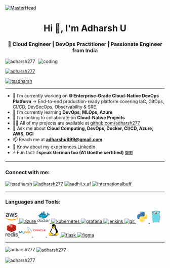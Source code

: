 [![MasterHead](https://raw.githubusercontent.com/adharsh277/adharsh277/main/assets/devops-masterhead.jpg)](https://github.com/adharsh277)

<h1 align="center">Hi 👋, I'm Adharsh U</h1>
<h3 align="center">🚀 Cloud Engineer | DevOps Practitioner | Passionate Engineer from India</h3>

<img align="right" alt="coding" width="400" src="https://raw.githubusercontent.com/adharsh277/adharsh277/main/assets/coding.gif" />

<p align="left"> <img src="https://komarev.com/ghpvc/?username=adharsh277&label=Profile%20views&color=0e75b6&style=flat" alt="adharsh277" /> </p>

<p align="left"> 
 <a href="https://github.com/ryo-ma/github-profile-trophy">
   <img src="https://github-profile-trophy.vercel.app/?username=adharsh277" alt="adharsh277" />
 </a> 
</p>

<p align="left"> 
 <a href="https://twitter.com/itsadharsh" target="blank">
   <img src="https://img.shields.io/twitter/follow/itsadharsh?logo=twitter&style=for-the-badge" alt="itsadharsh" />
 </a> 
</p>

---

- 🔭 I’m currently working on **🌐 Enterprise-Grade Cloud-Native DevOps Platform** → End-to-end production-ready platform covering IaC, GitOps, CI/CD, DevSecOps, Observability & SRE.  
- 🌱 I’m currently learning **DevOps, MLOps, Azure**  
- 👯 I’m looking to collaborate on **Cloud-Native Projects**  
- 👨‍💻 All of my projects are available at [github.com/adharsh277](https://github.com/adharsh277)  
- 💬 Ask me about **Cloud Computing, DevOps, Docker, CI/CD, Azure, AWS, OCI**  
- 📫 Reach me at **adharshu999@gmail.com**  
- 📄 Know about my experiences [LinkedIn](https://www.linkedin.com/in/adharsh277/)  
- ⚡ Fun fact: **I speak German too (A1 Goethe certified) 🇩🇪**  

---

<h3 align="left">Connect with me:</h3>
<p align="left">
<a href="https://twitter.com/itsadharsh" target="blank"><img align="center" src="https://raw.githubusercontent.com/rahuldkjain/github-profile-readme-generator/master/src/images/icons/Social/twitter.svg" alt="itsadharsh" height="30" width="40" /></a>
<a href="https://linkedin.com/in/adharsh277" target="blank"><img align="center" src="https://raw.githubusercontent.com/rahuldkjain/github-profile-readme-generator/master/src/images/icons/Social/linked-in-alt.svg" alt="adharsh277" height="30" width="40" /></a>
<a href="https://instagram.com/aadhii.x.af" target="blank"><img align="center" src="https://raw.githubusercontent.com/rahuldkjain/github-profile-readme-generator/master/src/images/icons/Social/instagram.svg" alt="aadhii.x.af" height="30" width="40" /></a>
<a href="https://www.youtube.com/c/internationalbuff" target="blank"><img align="center" src="https://raw.githubusercontent.com/rahuldkjain/github-profile-readme-generator/master/src/images/icons/Social/youtube.svg" alt="internationalbuff" height="30" width="40" /></a>
</p>

---

<h3 align="left">Languages and Tools:</h3>
<p align="left"> 
 <a href="https://aws.amazon.com" target="_blank" rel="noreferrer"> <img src="https://raw.githubusercontent.com/devicons/devicon/master/icons/amazonwebservices/amazonwebservices-original-wordmark.svg" alt="aws" width="40" height="40"/> </a>
 <a href="https://azure.microsoft.com/en-in/" target="_blank" rel="noreferrer"> <img src="https://www.vectorlogo.zone/logos/microsoft_azure/microsoft_azure-icon.svg" alt="azure" width="40" height="40"/> </a>
 <a href="https://www.docker.com/" target="_blank" rel="noreferrer"> <img src="https://raw.githubusercontent.com/devicons/devicon/master/icons/docker/docker-original-wordmark.svg" alt="docker" width="40" height="40"/> </a>
 <a href="https://kubernetes.io" target="_blank" rel="noreferrer"> <img src="https://www.vectorlogo.zone/logos/kubernetes/kubernetes-icon.svg" alt="kubernetes" width="40" height="40"/> </a>
 <a href="https://grafana.com" target="_blank" rel="noreferrer"> <img src="https://www.vectorlogo.zone/logos/grafana/grafana-icon.svg" alt="grafana" width="40" height="40"/> </a>
 <a href="https://www.jenkins.io" target="_blank" rel="noreferrer"> <img src="https://www.vectorlogo.zone/logos/jenkins/jenkins-icon.svg" alt="jenkins" width="40" height="40"/> </a>
 <a href="https://git-scm.com/" target="_blank" rel="noreferrer"> <img src="https://www.vectorlogo.zone/logos/git-scm/git-scm-icon.svg" alt="git" width="40" height="40"/> </a>
 <a href="https://www.python.org" target="_blank" rel="noreferrer"> <img src="https://raw.githubusercontent.com/devicons/devicon/master/icons/python/python-original.svg" alt="python" width="40" height="40"/> </a>
 <a href="https://golang.org" target="_blank" rel="noreferrer"> <img src="https://raw.githubusercontent.com/devicons/devicon/master/icons/go/go-original.svg" alt="go" width="40" height="40"/> </a>
 <a href="https://redis.io" target="_blank" rel="noreferrer"> <img src="https://raw.githubusercontent.com/devicons/devicon/master/icons/redis/redis-original-wordmark.svg" alt="redis" width="40" height="40"/> </a>
 <a href="https://www.mysql.com/" target="_blank" rel="noreferrer"> <img src="https://raw.githubusercontent.com/devicons/devicon/master/icons/mysql/mysql-original-wordmark.svg" alt="mysql" width="40" height="40"/> </a>
 <a href="https://www.oracle.com/" target="_blank" rel="noreferrer"> <img src="https://raw.githubusercontent.com/devicons/devicon/master/icons/oracle/oracle-original.svg" alt="oracle" width="40" height="40"/> </a>
 <a href="https://linux.org/" target="_blank" rel="noreferrer"> <img src="https://raw.githubusercontent.com/devicons/devicon/master/icons/linux/linux-original.svg" alt="linux" width="40" height="40"/> </a>
 <a href="https://flask.palletsprojects.com/" target="_blank" rel="noreferrer"> <img src="https://www.vectorlogo.zone/logos/pocoo_flask/pocoo_flask-icon.svg" alt="flask" width="40" height="40"/> </a>
 <a href="https://www.figma.com/" target="_blank" rel="noreferrer"> <img src="https://www.vectorlogo.zone/logos/figma/figma-icon.svg" alt="figma" width="40" height="40"/> </a>
</p>

---

<p><img align="left" src="https://github-readme-stats.vercel.app/api/top-langs?username=adharsh277&show_icons=true&locale=en&layout=compact" alt="adharsh277" /></p>

<p>&nbsp;<img align="center" src="https://github-readme-stats.vercel.app/api?username=adharsh277&show_icons=true&locale=en" alt="adharsh277" /></p>

<p><img align="center" src="https://github-readme-streak-stats.herokuapp.com/?user=adharsh277&" alt="adharsh277" /></p>

